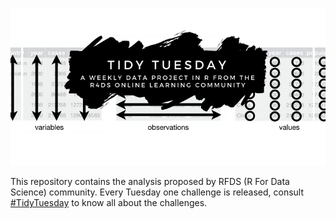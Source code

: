 ![](figures/tidytuesday_logo.png)

This repository contains the analysis proposed by RFDS (R For Data Science) community. Every Tuesday one challenge is released, consult [#TidyTuesday](https://twitter.com/hashtag/tidytuesday) to know all about the challenges.

